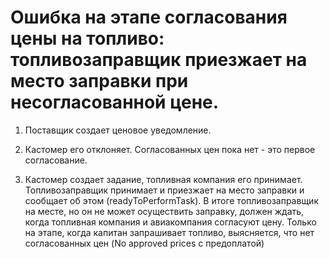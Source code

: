 # Ошибка на этапе согласования цены на топливо: топливозаправщик приезжает на место заправки при несогласованной цене.

1. Поставщик создает ценовое уведомление.

2. Кастомер его отклоняет. Согласованных цен пока нет - это первое согласование.

3. Кастомер создает задание, топливная компания его принимает. Топливозаправщик принимает и приезжает на место заправки и сообщает об этом (readyToPerformTask). В итоге топливозаправщик на месте, но он не может осуществить заправку, должен ждать, когда топливная компания и авиакомпания согласуют цену. Только на этапе, когда капитан запрашивает топливо, выясняется, что нет согласованных цен (No approved prices с предоплатой)